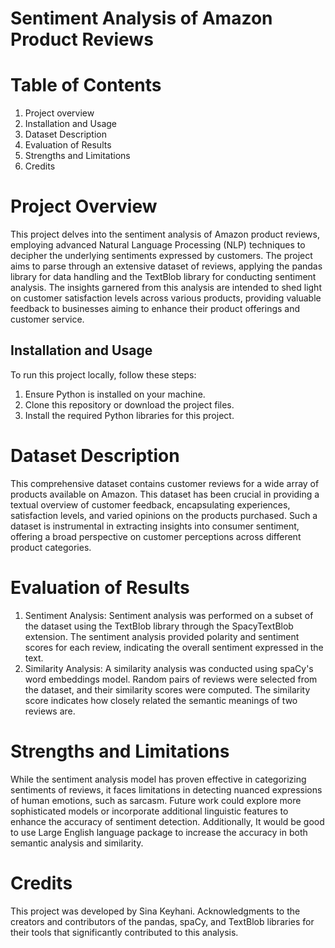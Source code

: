 # Sentiment Analysis of Amazon Product Reviews

# Table of Contents
1. Project overview
2. Installation and Usage
3. Dataset Description
4. Evaluation of Results
5. Strengths and Limitations
6. Credits


# Project Overview
This project delves into the sentiment analysis of Amazon product reviews, employing advanced Natural Language Processing (NLP) techniques to decipher the underlying sentiments expressed by customers. The project aims to parse through an extensive dataset of reviews, applying the pandas library for data handling and the TextBlob library for conducting sentiment analysis. The insights garnered from this analysis are intended to shed light on customer satisfaction levels across various products, providing valuable feedback to businesses aiming to enhance their product offerings and customer service.

## Installation and Usage
To run this project locally, follow these steps:

1. Ensure Python is installed on your machine.
2. Clone this repository or download the project files.
3. Install the required Python libraries for this project.

# Dataset Description
This comprehensive dataset contains customer reviews for a wide array of products available on Amazon. This dataset has been crucial in providing a textual overview of customer feedback, encapsulating experiences, satisfaction levels, and varied opinions on the products purchased. Such a dataset is instrumental in extracting insights into consumer sentiment, offering a broad perspective on customer perceptions across different product categories.

# Evaluation of Results
1. Sentiment Analysis: Sentiment analysis was performed on a subset of the dataset using the TextBlob library through the SpacyTextBlob extension. The sentiment analysis provided polarity and sentiment scores for each review, indicating the overall sentiment expressed in the text.
2. Similarity Analysis: A similarity analysis was conducted using spaCy's word embeddings model. Random pairs of reviews were selected from the dataset, and their similarity scores were computed. The similarity score indicates how closely related the semantic meanings of two reviews are.

# Strengths and Limitations
While the sentiment analysis model has proven effective in categorizing sentiments of reviews, it faces limitations in detecting nuanced expressions of human emotions, such as sarcasm. Future work could explore more sophisticated models or incorporate additional linguistic features to enhance the accuracy of sentiment detection. Additionally, It would be good to use Large English language package to increase the accuracy in both semantic analysis and similarity.

# Credits
This project was developed by Sina Keyhani. Acknowledgments to the creators and contributors of the pandas, spaCy, and TextBlob libraries for their tools that significantly contributed to this analysis.



